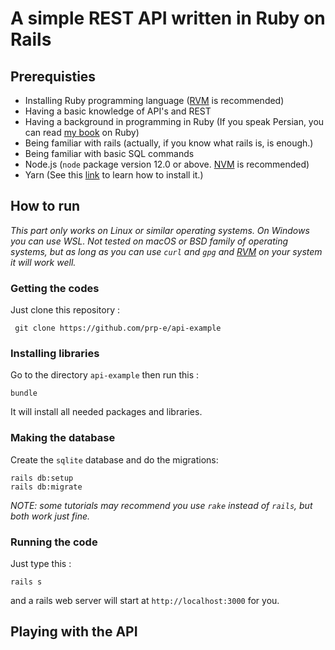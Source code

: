 # A simple REST API written in Ruby on Rails

## Prerequisties 

* Installing Ruby programming language ([RVM](https://rvm.io) is recommended)
* Having a basic knowledge of API's and REST 
* Having a background in programming in Ruby (If you speak Persian, you can read [my book](book.rubydev.ir) on Ruby)
* Being familiar with rails (actually, if you know what rails is, is enough.)
* Being familiar with basic SQL commands 
* Node.js (`node` package version 12.0 or above. [NVM](https://github.com/nvm-sh/nvm) is recommended)
* Yarn (See this [link](https://classic.yarnpkg.com/en/docs/install) to learn how to install it.) 

## How to run

_This part only works on Linux or similar operating systems. On Windows you can use WSL. Not tested on macOS or BSD family of operating systems, but as long as you can use `curl` and `gpg` and [RVM](https://rvm.io) on your system it will work well._

### Getting the codes 

Just clone this repository : 

``` git clone https://github.com/prp-e/api-example``` 

### Installing libraries 

Go to the directory `api-example` then run this : 

```bundle``` 

It will install all needed packages and libraries. 

### Making the database 

Create the `sqlite` database and do the migrations:

```
rails db:setup
rails db:migrate 
``` 

_NOTE: some tutorials may recommend you use `rake` instead of `rails`, but both work just fine._

### Running the code 

Just type this : 

```rails s``` 

and a rails web server will start at `http://localhost:3000` for you. 

## Playing with the API
